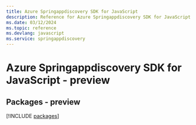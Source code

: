 ```yaml
---
title: Azure Springappdiscovery SDK for JavaScript
description: Reference for Azure Springappdiscovery SDK for JavaScript
ms.date: 03/12/2024
ms.topic: reference
ms.devlang: javascript
ms.service: springappdiscovery
---
```

# Azure Springappdiscovery SDK for JavaScript - preview
## Packages - preview
[!INCLUDE [packages](springappdiscovery-index.md)]